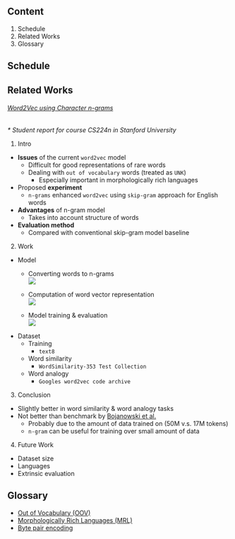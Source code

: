 ## Content

1. Schedule
2. Related Works
3. Glossary

## Schedule

## Related Works

###### [Word2Vec using Character n-grams](https://web.stanford.edu/class/cs224n/reports/2761021.pdf)

_* Student report for course CS224n in Stanford University_

1. Intro
  - __Issues__ of the current `word2vec` model
    - Difficult for good representations of rare words
    - Dealing with `out of vocabulary` words (treated as `UNK`)
      - Especially important in morphologically rich languages
  - Proposed __experiment__
    - `n-grams` enhanced `word2vec` using `skip-gram` approach for English words
  - __Advantages__ of n-gram model
    - Takes into account structure of words
  - __Evaluation method__
    - Compared with conventional skip-gram model baseline
2. Work
  - Model
    - Converting words to n-grams  
      ![](https://github.com/pyliaorachel/word2vec-chinese-dictionary/blob/master/preparation/img/Word2Vec_using_Character_n-grams_1.png?raw=true)
      
    - Computation of word vector representation  
      ![](https://github.com/pyliaorachel/word2vec-chinese-dictionary/blob/master/preparation/img/Word2Vec_using%20Character_n-grams_2.png?raw=true)
      
    - Model training & evaluation  
      ![](https://github.com/pyliaorachel/word2vec-chinese-dictionary/blob/master/preparation/img/Word2Vec_using%20Character_n-grams_3.png?raw=true)
  - Dataset
    - Training
      - `text8`
    - Word similarity
      - `WordSimilarity-353 Test Collection`
    - Word analogy
      - `Googles word2vec code archive`
3. Conclusion
  - Slightly better in word similarity & word analogy tasks
  - Not better than benchmark by [Bojanowski et al.](https://arxiv.org/abs/1607.04606)
    - Probably due to the amount of data trained on (50M v.s. 17M tokens)
    - `n-gram` can be useful for training over small amount of data
4. Future Work
  - Dataset size
  - Languages
  - Extrinsic evaluation

## Glossary

- [Out of Vocabulary (OOV)](http://www.festvox.org/bsv/x1407.html)
- [Morphologically Rich Languages (MRL)](https://www.quora.com/When-is-a-language-said-to-be-morphologically-rich)
- [Byte pair encoding](https://en.wikipedia.org/wiki/Byte_pair_encoding)
